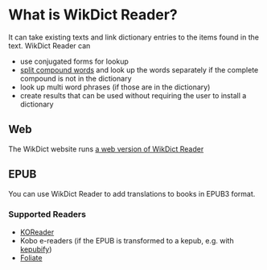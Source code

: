# What is WikDict Reader?

It can take existing texts and link dictionary entries to the items found in the text. WikDict Reader can
* use conjugated forms for lookup
* [split compound words](https://github.com/karlb/wikdict-compound) and look up the words separately if the complete compound is not in the dictionary
* look up multi word phrases (if those are in the dictionary)
* create results that can be used without requiring the user to install a dictionary

## Web

The WikDict website runs [a web version of WikDict Reader](https://www.wikdict.com/reader/de-en/)

## EPUB

You can use WikDict Reader to add translations to books in EPUB3 format.

### Supported Readers

- [KOReader](https://koreader.rocks/)
- Kobo e-readers (if the EPUB is transformed to a kepub, e.g. with [kepubify](https://pgaskin.net/kepubify/try/))
- [Foliate](https://johnfactotum.github.io/foliate/)
